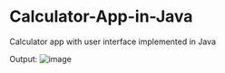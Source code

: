 # Calculator-App-in-Java
Calculator app with user interface implemented in Java

Output: 
![image](https://user-images.githubusercontent.com/87671757/201465273-e6ca0c31-92b8-47f9-b513-b039ddbecc4c.png)
